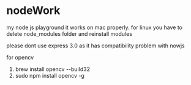 nodeWork
========

my node js playground it works on mac properly.
for linux you have to delete node_modules folder and reinstall modules

please dont use express 3.0 as it has compatibility problem with nowjs

for opencv 

1. brew install opencv --build32 
2. sudo npm install opencv -g 

